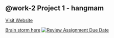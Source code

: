 ## @work-2 Project 1 - hangmam

[Visit Website](https://pgmgent-atwork2.github.io/project-1-workshop-start-to-code-quinten-en-liam/)




[Brain storm here](https://www.figma.com/board/X1btACPtV4hZRVeZnwxHG0/Untitled?node-id=0-1&t=4AocDz8qDj0Ebm01-1)
[![Review Assignment Due Date](https://classroom.github.com/assets/deadline-readme-button-22041afd0340ce965d47ae6ef1cefeee28c7c493a6346c4f15d667ab976d596c.svg)](https://classroom.github.com/a/OtCKnre3)
